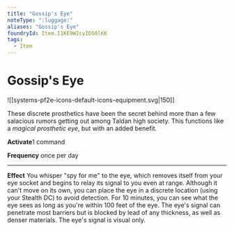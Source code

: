 ```yaml
---
title: "Gossip's Eye"
noteType: ":luggage:"
aliases: "Gossip's Eye"
foundryId: Item.I1KE9W2cyIDS0lKK
tags:
  - Item
---
```


# Gossip's Eye
![[systems-pf2e-icons-default-icons-equipment.svg|150]]

These discrete prosthetics have been the secret behind more than a few salacious rumors getting out among Taldan high society. This functions like a _magical prosthetic eye_, but with an added benefit.

**Activate**1 command

**Frequency** once per day

* * *

**Effect** You whisper "spy for me" to the eye, which removes itself from your eye socket and begins to relay its signal to you even at range. Although it can't move on its own, you can place the eye in a discrete location (using your Stealth DC) to avoid detection. For 10 minutes, you can see what the eye sees as long as you're within 100 feet of the eye. The eye's signal can penetrate most barriers but is blocked by lead of any thickness, as well as denser materials. The eye's signal is visual only.
